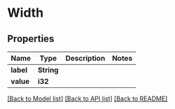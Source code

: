 # Width

## Properties

Name | Type | Description | Notes
------------ | ------------- | ------------- | -------------
**label** | **String** |  | 
**value** | **i32** |  | 

[[Back to Model list]](../README.md#documentation-for-models) [[Back to API list]](../README.md#documentation-for-api-endpoints) [[Back to README]](../README.md)


